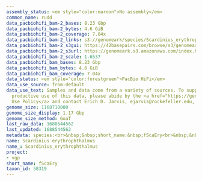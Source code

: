 ```yaml
---
assembly_status: <em style="color:maroon">No assembly</em>
common_name: rudd
data_pacbiohifi_bam-2_bases: 8.23 Gbp
data_pacbiohifi_bam-2_bytes: 4.6 GiB
data_pacbiohifi_bam-2_coverage: 7.04x
data_pacbiohifi_bam-2_links: s3://genomeark/species/Scardinius_erythrophthalmus/fScaEry2/genomic_data/pacbio_hifi/<br>
data_pacbiohifi_bam-2_s3gui: https://42basepairs.com/browse/s3/genomeark/species/Scardinius_erythrophthalmus/fScaEry2/genomic_data/pacbio_hifi/
data_pacbiohifi_bam-2_s3url: https://genomeark.s3.amazonaws.com/index.html?prefix=species/Scardinius_erythrophthalmus/fScaEry2/genomic_data/pacbio_hifi/
data_pacbiohifi_bam-2_scale: 1.6537
data_pacbiohifi_bam_bases: 8.23 Gbp
data_pacbiohifi_bam_bytes: 4.6 GiB
data_pacbiohifi_bam_coverage: 7.04x
data_status: <em style="color:forestgreen">PacBio HiFi</em>
data_use_source: from-default
data_use_text: Samples and data come from a variety of sources. To support fair and
  productive use of this data, please abide by the <a href="https://genome10k.soe.ucsc.edu/data-use-policies/">Data
  Use Policy</a> and contact Erich D. Jarvis, ejarvis@rockefeller.edu, with any questions.
genome_size: 1168710000
genome_size_display: 1.17 Gbp
genome_size_method: GoaT
last_raw_data: 1688544562
last_updated: 1688544562
metadata: species:<br>&nbsp;&nbsp;short_name:&nbsp;fScaEry<br>&nbsp;&nbsp;name:&nbsp;Scardinius&nbsp;erythrophthalmus<br>&nbsp;&nbsp;taxon_id:&nbsp;58319<br>&nbsp;&nbsp;common_name:&nbsp;rudd<br>&nbsp;&nbsp;order:<br>&nbsp;&nbsp;&nbsp;&nbsp;name:&nbsp;Cypriniformes<br>&nbsp;&nbsp;family:<br>&nbsp;&nbsp;&nbsp;&nbsp;name:&nbsp;Cyprinidae<br>&nbsp;&nbsp;individuals:<br>&nbsp;&nbsp;&nbsp;&nbsp;-&nbsp;short_name:&nbsp;fScaEry2<br>&nbsp;&nbsp;&nbsp;&nbsp;&nbsp;&nbsp;biosample_id:&nbsp;SAMEA11296541<br>&nbsp;&nbsp;&nbsp;&nbsp;&nbsp;&nbsp;sex:&nbsp;female<br>&nbsp;&nbsp;genome_size:&nbsp;1168710000<br>&nbsp;&nbsp;genome_size_method:&nbsp;GoaT<br>&nbsp;&nbsp;project:&nbsp;[&nbsp;vgp&nbsp;]<br>
name: Scardinius erythrophthalmus
name_: Scardinius_erythrophthalmus
project:
- vgp
short_name: fScaEry
taxon_id: 58319
---
```

